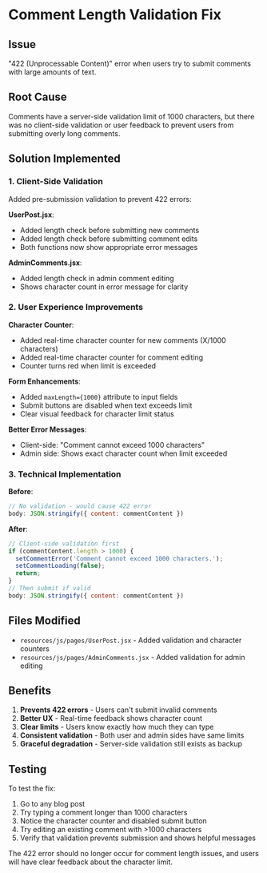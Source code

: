 # Comment Length Validation Fix

## Issue
"422 (Unprocessable Content)" error when users try to submit comments with large amounts of text.

## Root Cause
Comments have a server-side validation limit of 1000 characters, but there was no client-side validation or user feedback to prevent users from submitting overly long comments.

## Solution Implemented

### 1. Client-Side Validation
Added pre-submission validation to prevent 422 errors:

**UserPost.jsx**:
- Added length check before submitting new comments
- Added length check before submitting comment edits
- Both functions now show appropriate error messages

**AdminComments.jsx**:
- Added length check in admin comment editing
- Shows character count in error message for clarity

### 2. User Experience Improvements

**Character Counter**:
- Added real-time character counter for new comments (X/1000 characters)
- Added real-time character counter for comment editing
- Counter turns red when limit is exceeded

**Form Enhancements**:
- Added `maxLength={1000}` attribute to input fields
- Submit buttons are disabled when text exceeds limit
- Clear visual feedback for character limit status

**Better Error Messages**:
- Client-side: "Comment cannot exceed 1000 characters"
- Admin side: Shows exact character count when limit exceeded

### 3. Technical Implementation

**Before**: 
```javascript
// No validation - would cause 422 error
body: JSON.stringify({ content: commentContent })
```

**After**:
```javascript
// Client-side validation first
if (commentContent.length > 1000) {
  setCommentError('Comment cannot exceed 1000 characters.');
  setCommentLoading(false);
  return;
}
// Then submit if valid
body: JSON.stringify({ content: commentContent })
```

## Files Modified
- `resources/js/pages/UserPost.jsx` - Added validation and character counters
- `resources/js/pages/AdminComments.jsx` - Added validation for admin editing

## Benefits
1. **Prevents 422 errors** - Users can't submit invalid comments
2. **Better UX** - Real-time feedback shows character count
3. **Clear limits** - Users know exactly how much they can type
4. **Consistent validation** - Both user and admin sides have same limits
5. **Graceful degradation** - Server-side validation still exists as backup

## Testing
To test the fix:
1. Go to any blog post
2. Try typing a comment longer than 1000 characters
3. Notice the character counter and disabled submit button
4. Try editing an existing comment with >1000 characters
5. Verify that validation prevents submission and shows helpful messages

The 422 error should no longer occur for comment length issues, and users will have clear feedback about the character limit.
